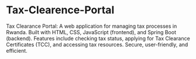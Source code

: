# Tax-Clearence-Portal
Tax Clearance Portal: A web application for managing tax processes in Rwanda. Built with HTML, CSS, JavaScript (frontend), and Spring Boot (backend). Features include checking tax status, applying for Tax Clearance Certificates (TCC), and accessing tax resources. Secure, user-friendly, and efficient.
